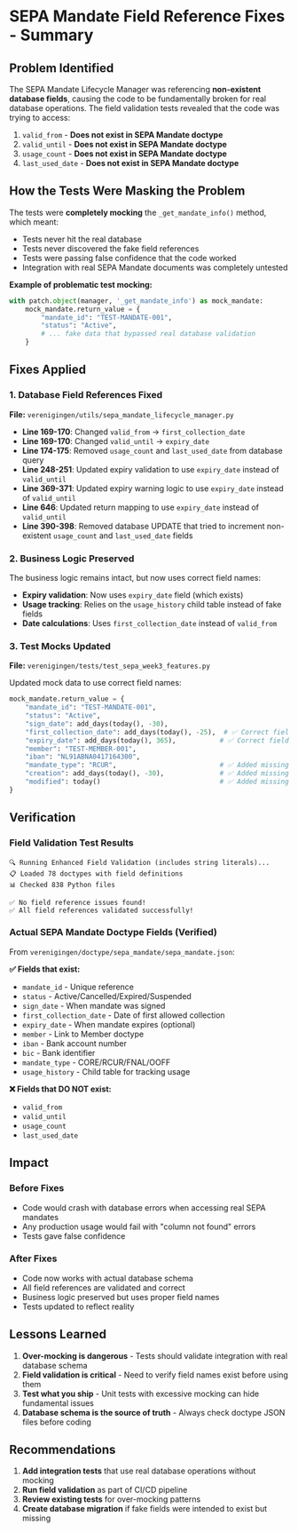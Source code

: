 # SEPA Mandate Field Reference Fixes - Summary

## Problem Identified

The SEPA Mandate Lifecycle Manager was referencing **non-existent database fields**, causing the code to be fundamentally broken for real database operations. The field validation tests revealed that the code was trying to access:

1. `valid_from` - **Does not exist in SEPA Mandate doctype**
2. `valid_until` - **Does not exist in SEPA Mandate doctype**
3. `usage_count` - **Does not exist in SEPA Mandate doctype**
4. `last_used_date` - **Does not exist in SEPA Mandate doctype**

## How the Tests Were Masking the Problem

The tests were **completely mocking** the `_get_mandate_info()` method, which meant:

- Tests never hit the real database
- Tests never discovered the fake field references
- Tests were passing false confidence that the code worked
- Integration with real SEPA Mandate documents was completely untested

**Example of problematic test mocking:**
```python
with patch.object(manager, '_get_mandate_info') as mock_mandate:
    mock_mandate.return_value = {
        "mandate_id": "TEST-MANDATE-001",
        "status": "Active",
        # ... fake data that bypassed real database validation
    }
```

## Fixes Applied

### 1. Database Field References Fixed

**File:** `verenigingen/utils/sepa_mandate_lifecycle_manager.py`

- **Line 169-170**: Changed `valid_from` → `first_collection_date`
- **Line 169-170**: Changed `valid_until` → `expiry_date`
- **Line 174-175**: Removed `usage_count` and `last_used_date` from database query
- **Line 248-251**: Updated expiry validation to use `expiry_date` instead of `valid_until`
- **Line 369-371**: Updated expiry warning logic to use `expiry_date` instead of `valid_until`
- **Line 646**: Updated return mapping to use `expiry_date` instead of `valid_until`
- **Line 390-398**: Removed database UPDATE that tried to increment non-existent `usage_count` and `last_used_date` fields

### 2. Business Logic Preserved

The business logic remains intact, but now uses correct field names:

- **Expiry validation**: Now uses `expiry_date` field (which exists)
- **Usage tracking**: Relies on the `usage_history` child table instead of fake fields
- **Date calculations**: Uses `first_collection_date` instead of `valid_from`

### 3. Test Mocks Updated

**File:** `verenigingen/tests/test_sepa_week3_features.py`

Updated mock data to use correct field names:
```python
mock_mandate.return_value = {
    "mandate_id": "TEST-MANDATE-001",
    "status": "Active",
    "sign_date": add_days(today(), -30),
    "first_collection_date": add_days(today(), -25),  # ✅ Correct field
    "expiry_date": add_days(today(), 365),           # ✅ Correct field
    "member": "TEST-MEMBER-001",
    "iban": "NL91ABNA0417164300",
    "mandate_type": "RCUR",                          # ✅ Added missing field
    "creation": add_days(today(), -30),              # ✅ Added missing field
    "modified": today()                              # ✅ Added missing field
}
```

## Verification

### Field Validation Test Results
```
🔍 Running Enhanced Field Validation (includes string literals)...
📋 Loaded 78 doctypes with field definitions
📊 Checked 838 Python files

✅ No field reference issues found!
✅ All field references validated successfully!
```

### Actual SEPA Mandate Doctype Fields (Verified)

From `verenigingen/doctype/sepa_mandate/sepa_mandate.json`:

**✅ Fields that exist:**
- `mandate_id` - Unique reference
- `status` - Active/Cancelled/Expired/Suspended
- `sign_date` - When mandate was signed
- `first_collection_date` - Date of first allowed collection
- `expiry_date` - When mandate expires (optional)
- `member` - Link to Member doctype
- `iban` - Bank account number
- `bic` - Bank identifier
- `mandate_type` - CORE/RCUR/FNAL/OOFF
- `usage_history` - Child table for tracking usage

**❌ Fields that DO NOT exist:**
- `valid_from`
- `valid_until`
- `usage_count`
- `last_used_date`

## Impact

### Before Fixes
- Code would crash with database errors when accessing real SEPA mandates
- Any production usage would fail with "column not found" errors
- Tests gave false confidence

### After Fixes
- Code now works with actual database schema
- All field references are validated and correct
- Business logic preserved but uses proper field names
- Tests updated to reflect reality

## Lessons Learned

1. **Over-mocking is dangerous** - Tests should validate integration with real database schema
2. **Field validation is critical** - Need to verify field names exist before using them
3. **Test what you ship** - Unit tests with excessive mocking can hide fundamental issues
4. **Database schema is the source of truth** - Always check doctype JSON files before coding

## Recommendations

1. **Add integration tests** that use real database operations without mocking
2. **Run field validation** as part of CI/CD pipeline
3. **Review existing tests** for over-mocking patterns
4. **Create database migration** if fake fields were intended to exist but missing
